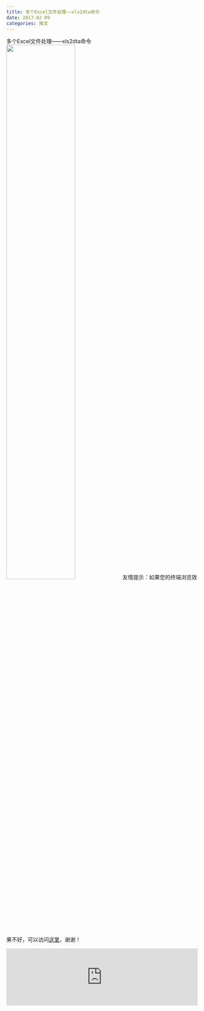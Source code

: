 ```yaml
---
title: 多个Excel文件处理——xls2dta命令
date: 2017-02-09
categories: 推文
---
```

多个Excel文件处理——xls2dta命令
<img src="http://mmbiz.qpic.cn/mmbiz_png/ACviaWTBFxhYGyTUfRmQu3duFlkfQib9gZALxYg5SgiaRM0saBCDNtwUdfGHFvC48Vfmzavqia041dBeGYSwLOBUwg/0?wx_fmt=png" style="width: 60%; height: auto;"/><!--more-->
友情提示：如果您的终端浏览效果不好，可以访问[这里](https://stata-club.github.io/stata_article/2017-02-09.html)，谢谢！
<iframe src="https://stata-club.github.io/stata_article/2017-02-09.html" id="iframepage" frameborder="0" scrolling="no" marginheight="0" marginwidth="0" width="100%" onLoad="iFrameHeight()"></iframe>
<script type="text/javascript" language="javascript">
function iFrameHeight() {
var ifm= document.getElementById("iframepage");
var subWeb = document.frames ? document.frames["iframepage"].document : ifm.contentDocument;   
if(ifm != null && subWeb != null) {
 ifm.height = subWeb.body.scrollHeight;
} 
} 
</script> 
